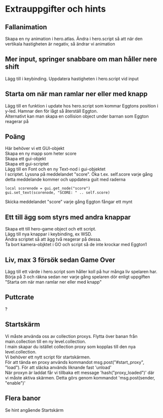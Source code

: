 # Extrauppgifter och hints  

  ## Fallanimation  
Skapa en ny animation i hero.atlas. Ändra i hero.script så att när den vertikala hastigheten är negativ, så ändrar vi animation  

  ## Mer input, springer snabbare om man håller nere shift  
Lägg till i keybinding. Uppdatera hastigheten i hero.script vid input  

  ## Starta om när man ramlar ner eller med knapp  
Lägg till en funktion i update hos hero.script som kommar Eggtons position i y-led. Hamnar den för lågt så återställ Eggton.  
Alternativt kan man skapa en collision object under barnan som Eggton reagerar på  

## Poäng  
Här behöver vi ett GUI-objekt  
Skapa en ny mapp som heter score  
Skapa ett gui-objekt  
Skapa ett gui-scriptet  
Lägg till en Font och en ny Text-nod i gui-objektet  
I scriptet. Lyssna på meddelandet "score". Öka t.ex. self.score varje gång detta meddelande kommer och uppdatera guit med raderna

    local scorenode = gui.get_node("score")
    gui.set_text(scorenode, "SCORE: " .. self.score)
    
  Skicka meddelandet "score" varje gång Eggton fångar ett mynt


## Ett till ägg som styrs med andra knappar
Skapa ett till hero-game object och ett script.  
Lägg till nya knappar i keybinding, ex WSD.  
Ändra scriptet så att ägg två reagerar på dessa.  
Ta bort kamera-objktet i GO och script så de inte krockar med Eggton1  

## Liv, max 3 försök sedan Game Over  
Lägg till ett värde i hero.script som håller koll på hur många liv spelaren har.  
Börja på 3 och räkna sedan ner varje gång spelaren dör enligt uppgiften "Starta om när man ramlar ner eller med knapp"  

## Puttcrate
?

## Startskärm
Vi måste använda oss av collection proxys. Flytta över banan från main.collection till en ny level.collection.  
I main skapar du istället collection proxy som kopplas till den nya level.collection.  
Vi behöver ett nytt script för startskärmen.  
För att tända en proxy används kommandot 	msg.post("#start_proxy", "load"). För att släcka används liknande fast 'unload'  
När proxyn är laddat får vi tillbaka ett message 'hash("proxy_loaded")' där vi måste aktiva skärmen. Detta görs genom kommandot 'msg.post(sender, "enable")'  

## Flera banor  
Se hint angående Startskärm  
